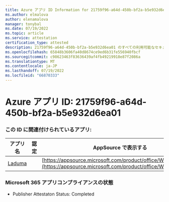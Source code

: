 ```yaml
---
title: Azure アプリ ID Information for 21759f96-a64d-450b-bf2a-b5e932d6ea01
ms.author: elmalova
author: elenamalova
manager: tonybal
ms.date: 07/19/2022
ms.topic: article
ms.service: attestation
certification_type: attested
description: 21759f96-a64d-450b-bf2a-b5e932d6ea01 のすべての利用可能なセキュリティとコンプライアンス情報。
ms.openlocfilehash: 65848b3606fa40d8674ce9ed6b31fe556940fbcf
ms.sourcegitcommit: c98623463f83636439af4fb49219918e87f2086a
ms.translationtype: MT
ms.contentlocale: ja-JP
ms.lasthandoff: 07/19/2022
ms.locfileid: "66870333"
---
```

# <a name="azure-app-id-21759f96-a64d-450b-bf2a-b5e932d6ea01"></a>Azure アプリ ID: 21759f96-a64d-450b-bf2a-b5e932d6ea01


### <a name="apps-associated-with-this-id"></a>この ID に関連付けられているアプリ:
| **アプリ名** | **認定** | **AppSource で表示する** |
|--------------|---------------|-----------------------|
| [Laduma](../forward/WA200003907.md) |  | [https://appsource.microsoft.com/product/office/WA200003907](https://appsource.microsoft.com/product/office/WA200003907) |

### <a name="microsoft-365-app-compliance-status"></a>Microsoft 365 アプリコンプライアンスの状態
- Publisher Attestaton Status: Completed
